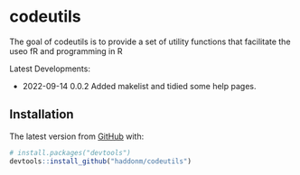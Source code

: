 
<!-- README.md is generated from README.Rmd. Please edit that file -->

# codeutils

<!-- badges: start -->
<!-- badges: end -->

The goal of codeutils is to provide a set of utility functions that
facilitate the useo fR and programming in R

Latest Developments:

-   2022-09-14 0.0.2 Added makelist and tidied some help pages.

## Installation

The latest version from [GitHub](https://github.com/) with:

``` r
# install.packages("devtools")
devtools::install_github("haddonm/codeutils")
```
